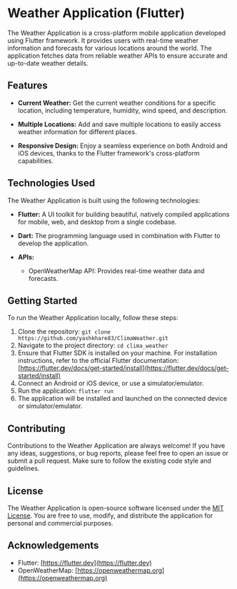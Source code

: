 # Weather Application (Flutter)

The Weather Application is a cross-platform mobile application developed using Flutter framework. It provides users with real-time weather information and forecasts for various locations around the world. The application fetches data from reliable weather APIs to ensure accurate and up-to-date weather details.

## Features

- **Current Weather:** Get the current weather conditions for a specific location, including temperature, humidity, wind speed, and description.

- **Multiple Locations:** Add and save multiple locations to easily access weather information for different places.

- **Responsive Design:** Enjoy a seamless experience on both Android and iOS devices, thanks to the Flutter framework's cross-platform capabilities.

## Technologies Used

The Weather Application is built using the following technologies:

- **Flutter:** A UI toolkit for building beautiful, natively compiled applications for mobile, web, and desktop from a single codebase.

- **Dart:** The programming language used in combination with Flutter to develop the application.

- **APIs:**
  - OpenWeatherMap API: Provides real-time weather data and forecasts.

## Getting Started

To run the Weather Application locally, follow these steps:

1. Clone the repository: `git clone https://github.com/yashkhare83/ClimaWeather.git`
2. Navigate to the project directory: `cd clima_weather`
3. Ensure that Flutter SDK is installed on your machine. For installation instructions, refer to the official Flutter documentation: [https://flutter.dev/docs/get-started/install](https://flutter.dev/docs/get-started/install)
4. Connect an Android or iOS device, or use a simulator/emulator.
5. Run the application: `flutter run`
6. The application will be installed and launched on the connected device or simulator/emulator.

## Contributing

Contributions to the Weather Application are always welcome! If you have any ideas, suggestions, or bug reports, please feel free to open an issue or submit a pull request. Make sure to follow the existing code style and guidelines.

## License

The Weather Application is open-source software licensed under the [MIT License](LICENSE.md). You are free to use, modify, and distribute the application for personal and commercial purposes.

## Acknowledgements

- Flutter: [https://flutter.dev](https://flutter.dev)
- OpenWeatherMap: [https://openweathermap.org](https://openweathermap.org)

